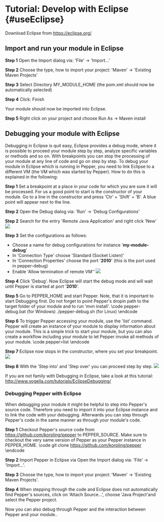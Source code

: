 # Tutorial: Develop with Eclipse {#useEclipse}

Download Eclipse from https://eclipse.org/

## Import and run your module in Eclipse

**Step 1** Open the Import dialog via: 'File' -> 'Import...'

**Step 2** Choose the type, how to import your project: 'Maven' -> 'Existing Maven Projects'

**Step 3** Select Directory MY_MODULE_HOME (the pom.xml should now be automatically selected)

**Step 4** Click: Finish

Your module should now be imported into Eclipse.  

**Step 5** Right click on your project and choose Run As -> Maven install 

## Debugging your module with Eclipse

Debugging in Eclipse is quit easy, Eclipse provides a debug mode, where it is possible to proceed your module step by step, analyze specific variables or methods and so on. With breakpoints you can stop the processing of your module at any line of code and go on step by step. To debug your module in Eclipse which is running in Pepper, you need to link Eclipse to a different VM (the VM which was started by Pepper).  How to do this is explained in the following: 

**Step 1** Set a breakpoint at a place in your code for which you are sure it will be processed. For us a good point to start is the constructor of your module. Go to a line in the constructor and press 'Ctr' + 'Shift' + 'B'. A blue point will appear next to the line.  

**Step 2** Open the Debug dialog via: 'Run' -> 'Debug Configurations'

**Step 2** Search for the entry 'Remote Java Application' and right click 'New' 
![](./moduleDevelopers/images/eclipse_debug_new.png)

**Step 3** Set the configurations as follows:

* Choose a name for debug configurations for instance '**my-module-debug**'
* In 'Connection Type' choose 'Standard (Socket Listen)'
* In 'Connection Properties' choose the port '**2010**' (this is the port used in pepper-debug)
* Enable 'Allow termination of remote VM''
![](./moduleDevelopers/images/eclipse_debug.png)

**Step 4** Click 'Debug'. Now Eclipse will start the debug mode and will wait until Pepper is started at port '**2010**'.

**Step 5** Go to PEPPER_HOME and start Pepper. Note, that it is important to start Debugging first. Do not forget to point Pepper's dropin path to the target folder of your module and to run 'mvn install'. 
\code
	pepper-debug.bat	  (for Windows)
	./pepper-debug.sh  	  (for Linux)
\endcode

**Step 6** To trigger Pepper accessing your module, use the 'list' command. Pepper will create an instance of your module to display information about your module. This is a simple trick to start your module, but you can also create a workflow including your module to let Pepper invoke all methods of your module. 
\code
	pepper>list
\endcode

**Step 7** Eclipse now stops in the constructor, where you set your breakpoint.
![](./moduleDevelopers/images/eclipse_debug_breakpoint.png)

**Step 8** With the 'Step into' and 'Step over' you can proceed step by step.
![](./moduleDevelopers/images/eclipse_debug_panel.png)

If you are not family with Debugging in Eclipse, take a look at this tutorial: http://www.vogella.com/tutorials/EclipseDebugging/


### Debugging Pepper with Eclipse

When debugging your module it might be helpful to step into Pepper's source code. Therefore you need to import it into your Eclipse instance and to link the code with your debugging. Afterwards you can step through Pepper's code in the same manner as through your module's code.  

**Step 1** Checkout Pepper's source code from https://github.com/korpling/pepper to PEPPER_SOURCE. Make sure to checkout the very same version of Pepper as your Pepper instance in PEPPER_HOME. 
\code
	git clone https://github.com/korpling/pepper
\endcode

**Step 2** Import Pepper in Eclipse via Open the Import dialog via: 'File' -> 'Import...'.

**Step 3** Choose the type, how to import your project: 'Maven' -> 'Existing Maven Projects'.

**Step 4** When stepping through the code and Eclipse does not automatically find Pepper's sources, click on 'Attach Source...', choose 'Java Project'and select the Pepper project.

Now you can also debug through Pepper and the interaction between Pepper and your module.. 